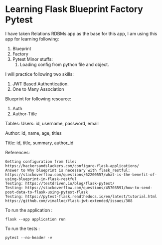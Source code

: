 # Learning Flask Blueprint Factory Pytest

I have taken Relations RDBMs app as the base for this app, 
I am using this app for learning following:
1. Blueprint
2. Factory
3. Pytest
Minor stuffs:
   1. Loading config from python file and object.

I will practice following two skills:
1. JWT Based Authentication.
2. One to Many Association

Blueprint for following resource:
1. Auth
2. Author-Title

Tables:
Users: id, username, password, email

Author: id, name, age, titles

Title: id, title, summary, author_id


References:
```buildoutcfg
Getting configuration from file: https://hackersandslackers.com/configure-flask-applications/
Answer to Why blueprint is necessary with flask_restful: https://stackoverflow.com/questions/62200557/what-is-the-benefit-of-using-blueprint-in-flask-restful
Testing: https://testdriven.io/blog/flask-pytest/
Testing: https://stackoverflow.com/questions/45703591/how-to-send-post-data-to-flask-using-pytest-flask
Testing: https://pytest-flask.readthedocs.io/en/latest/tutorial.html
https://github.com/vimalloc/flask-jwt-extended/issues/308

```

To run the application :
```buildoutcfg
flask --app application run
```


To run the tests :
```buildoutcfg
pytest --no-header -v
```